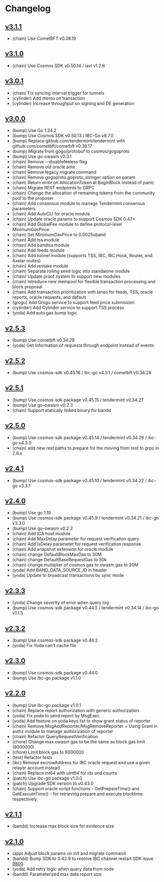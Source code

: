 # Changelog

## [v3.1.1](https://github.com/bandprotocol/chain/releases/tag/v3.1.1)

* (chain) Use CometBFT v0.38.19

## [v3.1.0](https://github.com/bandprotocol/chain/releases/tag/v3.1.0)

* (chain) Use Cosmos SDK v0.50.14 / iavl v1.2.6

## [v3.0.1](https://github.com/bandprotocol/chain/releases/tag/v3.0.1)

* (chain) Fix syncing interval trigger for tunnels
* (cylinder) Add memo on transaction
* (cylinder) Increase throughput on signing and DE generation

## [v3.0.0](https://github.com/bandprotocol/chain/releases/tag/v3.0.0)

* (bump) Use Go 1.24.2
* (bump) Use Cosmos SDK v0.50.13 / IBC-Go v8.7.0
* (bump) Replace github.com/tendermint/tendermint with github.com/cometbft/cometbft v0.38.17
* (bump) Migrate from gogo/protobuf to cosmos/gogoproto
* (bump) Use go-owasm v0.3.1
* (chain) Remove --disablefeeless flag
* (chain) Remove old oracle ante
* (chain) Remove legacy migrate command
* (chain) Remove gogoproto.goproto_stringer option on param
* (chain) Return error on AllocationToken at BeginBlock instead of panic
* (chain) Migrate REST endpoints to GRPC
* (chain) Change the allocation of remaining tokens from the community pool to the proposer
* (chain) Add consensus module to manage Tendermint consensus parameters
* (chain) Add AutoCLI for oracle module
* (chain) Update oracle params to support Cosmos SDK 0.47+
* (chain) Add GlobalFee module to define protocol-level MinimumGasPrice
* (chain) Set MinimumGasPrice to 0.0025uband
* (chain) Add tss module
* (chain) Add bandtss module
* (chain) Add feeds module
* (chain) Add tunnel module (supports TSS, IBC, IBC Hook, Router, and Axelar routes)
* (chain) Add restake module
* (chain) Separate rolling seed logic into standalone module
* (chain) Update proof system to support new modules
* (chain) Introduce new mempool for flexible transaction processing and block proposal
* (chain) Add transaction prioritization with lanes for feeds, TSS, oracle reports, oracle requests, and default
* (grogu) Add Grogu service to support feed price submission
* (cylinder) Add Cylinder service to support TSS process
* (yoda) Add auto gas bump logic

## [v2.5.3](https://github.com/bandprotocol/chain/releases/tag/v2.5.3)

* (bump) Use cometbft v0.34.29
* (yoda) Get information of requests through endpoint instead of events

## [v2.5.2](https://github.com/bandprotocol/chain/releases/tag/v2.5.2)

* (bump) Use cosmos-sdk v0.45.16 / ibc-go v4.3.1 / cometbft v0.34.28

## [v2.5.1](https://github.com/bandprotocol/chain/releases/tag/v2.5.1)

* (bump) Use cosmos-sdk package v0.45.15 / tendermint v0.34.27
* (bump) Use go-owasm v0.2.3
* (chain) Support statically linked binary for bandd

## [v2.5.0](https://github.com/bandprotocol/chain/releases/tag/v2.5.0)

* (bump) Use cosmos-sdk package v0.45.14 / tendermint v0.34.26 / ibc-go v4.3.0
* (chain) add new rest paths to prepare for the moving from rest to grpc in 2.6.x

## [v2.4.1](https://github.com/bandprotocol/chain/releases/tag/v2.4.1)

* (bump) Use cosmos-sdk package v0.45.10 / tendermint v0.34.22 / ibc-go v3.3.1

## [v2.4.0](https://github.com/bandprotocol/chain/releases/tag/v2.4.0)

* (bump) Use go 1.19
* (bump) Use cosmos-sdk package v0.45.9 / tendermint v0.34.21 / ibc-go v3.3.0
* (bump) Use go-owasm v0.2.2
* (chain) Add ICA host module
* (chain) Add MaxDelay parameter for request verification query
* (chain) Add IsDelay parameter for request verification response
* (chain) Add snapshot extension for oracle module
* (chain) change DefaultBlockMaxGas to 50M
* (chain) change DefaultBaseRequestGas to 50k
* (chain) change multiplier of cosmos gas to owasm gas to 20M
* (yoda) Add BAND_DATA_SOURCE_ID in header
* (yoda) Update to broadcast transactions by sync mode

## [v2.3.3](https://github.com/bandprotocol/chain/releases/tag/v2.3.3)

* (yoda) Change severity of error when query log
* (bump) Use cosmos-sdk package v0.44.5 / tendermint v0.34.14 / ibc-go v1.1.5

## [v2.3.2](https://github.com/bandprotocol/chain/releases/tag/v2.3.2)

* (bump) Use cosmos-sdk package v0.44.2
* (yoda) Fix Yoda can't cache file

## [v2.3.0](https://github.com/bandprotocol/chain/releases/tag/v2.3.0)

* (bump) Use cosmos-sdk package v0.44.0
* (bump) Use ibc-go package v1.1.0

## [v2.2.0](https://github.com/bandprotocol/chain/releases/tag/v2.2.0)

* (bump) Use ibc-go package v1.0.1
* (chain) Replace report authorization with generic authorization
* (yoda) Fix yoda to send report by MsgExec.
* (yoda) Add feature on yoda keys list to show grant status of reporter
* (chain) Remove MsgAddReporter/MsgRemoveReporter + Using Grant in authz module to manage authorization of reporter
* (chain) Refactor QueryRequestVerification
* (chore) Change max owasm gas to be the same as block gas limit (8000000)
* (chore) Limit block gas to 8000000
* (test) Refactor tests
* (ibc) Remove escrowAddress for IBC oracle request and use a given relayer account instead
* (chain) Replace int64 with uint64 for ids and counts
* (patch) Use ibc-go package v1.0.0
* (patch) Upgrade SDK version to v0.43.0
* (chain) Support oracle script functions - GetPrepareTime() and GetExecuteTime() - for retrieving prepare and execute blocktime respectively.

## [v2.1.1](https://github.com/bandprotocol/chain/releases/tag/v2.1.1)

* (bandd) Increase max block size for evidence size

## [v2.1.0](https://github.com/bandprotocol/chain/releases/tag/v2.1.0)

* (app) Adjust block params on init and migrate command
* (bandd) Bump SDK to 0.42.9 to resolve IBC channel restart SDK issue [9800](https://github.com/cosmos/cosmos-sdk/issues/9800).
* (yoda) Add retry logic when query data from node
* (bandd) Parameterized max data report size
